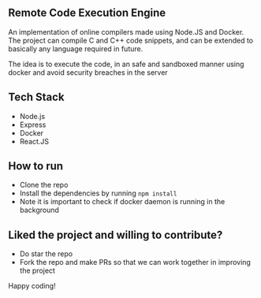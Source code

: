 ## Remote Code Execution Engine

An implementation of online compilers made using Node.JS and Docker. The project can compile C and C++ code snippets, and can be extended to basically any language required in future.

The idea is to execute the code, in an safe and sandboxed manner using docker and avoid security breaches in the server

## Tech Stack
- Node.js
- Express
- Docker
- React.JS 

## How to run
- Clone the repo
- Install the dependencies by running ```npm install```
- Note it is important to check if docker daemon is running in the background


## Liked the project and willing to contribute?
- Do star the repo
- Fork the repo and make PRs so that we can work together in improving the project


Happy coding!
